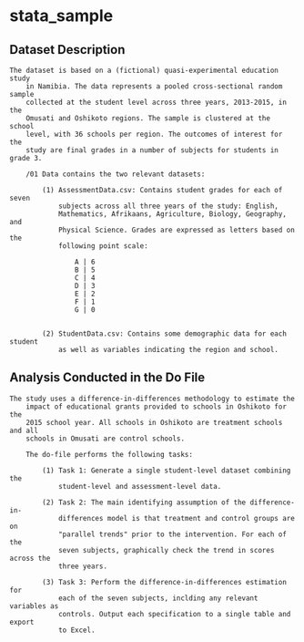 # stata_sample

## Dataset Description

    The dataset is based on a (fictional) quasi-experimental education study
		in Namibia. The data represents a pooled cross-sectional random sample 
		collected at the student level across three years, 2013-2015, in the 
		Omusati and Oshikoto regions. The sample is clustered at the school 
		level, with 36 schools per region. The outcomes of interest for the 
		study are final grades in a number of subjects for students in grade 3.
		
		/01 Data contains the two relevant datasets:
		
			(1) AssessmentData.csv: Contains student grades for each of seven 
				subjects across all three years of the study: English, 
				Mathematics, Afrikaans, Agriculture, Biology, Geography, and 
				Physical Science. Grades are expressed as letters based on the 
				following point scale:
				
					A | 6
					B | 5
					C | 4
					D | 3
					E | 2
					F | 1
					G | 0
          
          
			(2) StudentData.csv: Contains some demographic data for each student
				as well as variables indicating the region and school.


## Analysis Conducted in the Do File

    The study uses a difference-in-differences methodology to estimate the 
		impact of educational grants provided to schools in Oshikoto for the 
		2015 school year. All schools in Oshikoto are treatment schools and all 
		schools in Omusati are control schools.				
				
		The do-file performs the following tasks:
			
			(1) Task 1: Generate a single student-level dataset combining the 
				student-level and assessment-level data.
				
			(2) Task 2: The main identifying assumption of the difference-in-
				differences model is that treatment and control groups are on 
				"parallel trends" prior to the intervention. For each of the 
				seven subjects, graphically check the trend in scores across the
				three years.
				
			(3) Task 3: Perform the difference-in-differences estimation for 
				each of the seven subjects, inclding any relevant variables as 
				controls. Output each specification to a single table and export
				to Excel.
